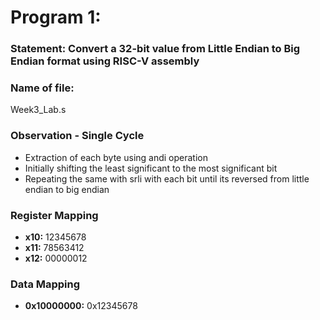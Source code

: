 # Program 1: 
### Statement: Convert a 32-bit value from Little Endian to Big Endian format using RISC-V assembly

### Name of file:
Week3_Lab.s

### Observation - Single Cycle
- Extraction of each byte using andi operation
- Initially shifting the least significant to the most significant  bit
- Repeating the same with srli with each bit until its reversed from little endian to big endian
 
### Register Mapping
- **x10:** 12345678
- **x11:** 78563412
- **x12:** 00000012

### Data Mapping
- **0x10000000:** 0x12345678

